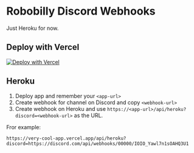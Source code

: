 # Robobilly Discord Webhooks

Just Heroku for now. 

## Deploy with Vercel

[![Deploy with Vercel](https://vercel.com/button)](https://vercel.com/new/git/external?repository-url=https%3A%2F%2Fgithub.com%2Fmuan%2Fdiscord-webhooks)

## Heroku

1. Deploy app and remember your `<app-url>`
2. Create webhook for channel on Discord and copy `<webhook-url>`
3. Create webhook on Heroku and use `https://<app-url>/api/heroku?discord=<webhook-url>` as the URL.

Fror example:

`https://very-cool-app.vercel.app/api/heroku?discord=https://discord.com/api/webhooks/00000/IOIO_Yawl7n1sOAHQ3U1`


